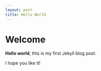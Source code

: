 ```yaml
---
layout: post
title: Hello World
---
```


# Welcome

**Hello world**, this is my first Jekyll blog post.

I hope you like it!
